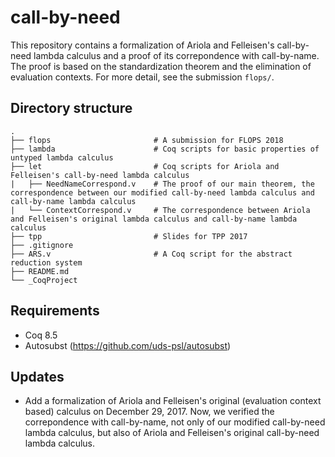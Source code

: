 # call-by-need
This repository contains a formalization of Ariola and Felleisen's call-by-need lambda calculus and a proof of its correpondence with call-by-name. The proof is based on the standardization theorem and the elimination of evaluation contexts. For more detail, see the submission `flops/`.

## Directory structure
```
.
├── flops                       # A submission for FLOPS 2018
├── lambda                      # Coq scripts for basic properties of untyped lambda calculus
├── let                         # Coq scripts for Ariola and Felleisen's call-by-need lambda calculus
|   ├── NeedNameCorrespond.v    # The proof of our main theorem, the correspondence between our modified call-by-need lambda calculus and call-by-name lambda calculus
|   └── ContextCorrespond.v     # The correspondence between Ariola and Felleisen's original lambda calculus and call-by-name lambda calculus
├── tpp                         # Slides for TPP 2017
├── .gitignore
├── ARS.v                       # A Coq script for the abstract reduction system
├── README.md
└── _CoqProject
```

## Requirements
- Coq 8.5
- Autosubst (https://github.com/uds-psl/autosubst)

## Updates
- Add a formalization of Ariola and Felleisen's original (evaluation context based) calculus on December 29, 2017. Now, we verified the correpondence with call-by-name, not only of our modified call-by-need lambda calculus, but also of Ariola and Felleisen's original call-by-need lambda calculus.
